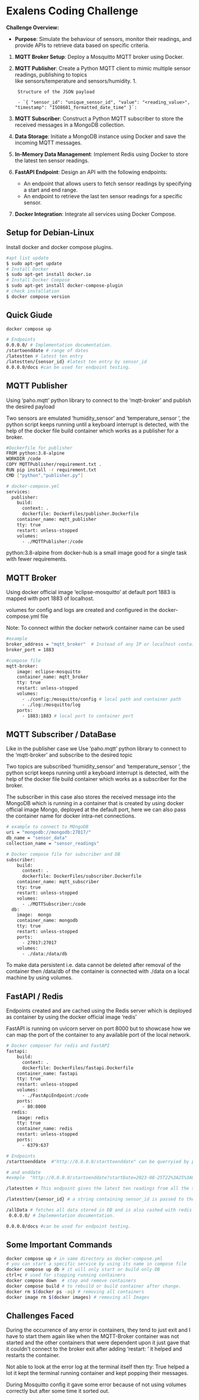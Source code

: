 # Exalens Coding Challenge

**Challenge Overview:**

- **Purpose**: Simulate the behaviour of sensors, monitor their readings, and provide APIs to retrieve data based on specific criteria.
1. **MQTT Broker Setup**: Deploy a Mosquitto MQTT broker using Docker.
2. **MQTT Publisher**: Create a Python MQTT client to mimic multiple sensor readings, publishing to topics like sensors/temperature and sensors/humidity.
    1. 
        
        Structure of the JSON payload
        
        - `{ "sensor_id": "unique_sensor_id", "value": "<reading_value>", "timestamp": "ISO8601_formatted_date_time" }`:
3. **MQTT Subscriber**: Construct a Python MQTT subscriber to store the received messages in a MongoDB collection.
4. **Data Storage**: Initiate a MongoDB instance using Docker and save the incoming MQTT messages.
5. **In-Memory Data Management**: Implement Redis using Docker to store the latest ten sensor readings.
6. **FastAPI Endpoint**: Design an API with the following endpoints:
    - An endpoint that allows users to fetch sensor readings by specifying a start and end range.
    - An endpoint to retrieve the last ten sensor readings for a specific sensor.
7. **Docker Integration**: Integrate all services using Docker Compose.

## Setup for Debian-Linux

Install docker and docker compose plugins.

```bash
#apt list update
$ sudo apt-get update
# Install Docker 
$ sudo apt-get install docker.io
# Install Docker Compose
$ sudo apt-get install docker-compose-plugin
# check installation
$ docker compose version

```

## Quick Giude

```bash
docker compose up

# Endpoints
0.0.0.0/ # Implementation documentation.
/startoenddate # range of dates
/latestten # latest ten entry
/latestten/{sensor_id} #latest ten entry by sensor_id
0.0.0.0/docs #can be used for endpoint testing.
```

## MQTT Publisher

Using ‘paho.mqtt’ python library to connect to the ‘mqtt-broker’ and publish the desired payload

Two sensors are emulated ‘humidity_sensor’ and ‘temperature_sensor ’, the python script keeps running until a keyboard interrupt is detected, with the help of the docker file build container which works as a publisher for a broker.

```bash
#Dockerfile for publisher
FROM python:3.8-alpine
WORKDIR /code
COPY MQTTPublisher/requirement.txt .
RUN pip install -r requirement.txt
CMD ["python","publisher.py"]
```

```bash
# docker-compose.yml
services:
  publisher:
    build:
      context: .
      dockerfile: DockerFiles/publisher.Dockerfile
    container_name: mqtt_publisher
    tty: true
    restart: unless-stopped
    volumes:
      - ./MQTTPublisher:/code
```

python:3.8-alpine from docker-hub is a small image good for a single task with fewer requirements.

## MQTT Broker

Using docker official image ‘eclipse-mosquitto’ at default port 1883 is mapped with port 1883 of localhost.

volumes for config and logs are created and configured in the docker-compose.yml file

Note: To connect within the docker network container name can be used 

```bash
#example 
broker_address = "mqtt_broker"  # Instead of any IP or localhost containr name is used.
broker_port = 1883
```

```bash
#compose file
mqtt-broker:
    image: eclipse-mosquitto
    container_name: mqtt_broker
    tty: true
    restart: unless-stopped
    volumes:
      - ./config:/mosquitto/config # local path and container path 
      - ./log:/mosquitto/log
    ports:
      - 1883:1883 # local port to container port
```

## MQTT Subscriber / DataBase

Like in the publisher case we Use ‘paho.mqtt’ python library to connect to the ‘mqtt-broker’ and subscribe to the desired topic

Two topics are subscribed ‘humidity_sensor’ and ‘temperature_sensor ’, the python script keeps running until a keyboard interrupt is detected, with the help of the docker file build container which works as a subscriber for the broker.

The subscriber in this case also stores the received message into the MongoDB which is running in a container that is created by using docker official image Mongo, deployed at the default port, here we can also pass the container name for docker intra-net connections.

```bash
# example to connect to MOngoDB
uri = "mongodb://mongodb:27017/"
db_name = "sensor_data"
collection_name = "sensor_readings"
```

```bash
# Docker compose file for subscriber and DB
subscriber:
    build:
      context: .
      dockerfile: DockerFiles/subscriber.Dockerfile
    container_name: mqtt_subscriber
    tty: true
    restart: unless-stopped
    volumes:
      - ./MQTTSubscriber:/code
  db:
    image:  mongo
    container_name: mongodb
    tty: true
    restart: unless-stopped 
    ports:
      - 27017:27017
    volumes:
      - ./data:/data/db
```

To make data persistent i.e. data cannot be deleted after removal of the container then /data/db of the container is connected with ./data on a local machine by using volumes. 

## FastAPI / Redis

Endpoints created and are cached using the Redis server which is deployed as container by using the docker official image  ‘redis’

FastAPI is running on uvicorn server on port 8000 but to showcase how we can map the port of the container to any available port of the local network.

 

```bash
# Docker composer for redis and FastAPI
fastapi:
    build:
      context: .
      dockerfile: DockerFiles/fastapi.Dockerfile
    container_name: fastapi
    tty: true
    restart: unless-stopped
    volumes:
      - ./FastApiEndpoint:/code
    ports:
      - 80:8000
  redis:
    image: redis
    tty: true
    container_name: redis
    restart: unless-stopped
    ports:
      - 6379:637
```

```bash
# Endpoints
/starttoenddate  #"http://0.0.0.0/starttoenddate" can be querryied by putting startdate

# and enddate 
#exmple  "http://0.0.0.0/startoenddate?startDate=2023-08-25T22%3A25%3A02.819517&endDate=2023-08-25T23%3A53%3A33.850691"

/latestten # This endpoint gives the latest ten readings from all the sensors, this endpoint is cached with Redis server, and the key expiry time is set to 10 sec.

/latestten/{sensor_id} # a string containing sensor_id is passed to the latest ten entries of a specific sensor, this endpoint is also cached with Redis.

/allData # fetches all data stored in DB and is also cashed with redis with an expiry of 30 sec.
 0.0.0.0/ # Implementation documentation.

0.0.0.0/docs #can be used for endpoint testing.
```

## Some Important Commands

```bash
docker compose up # in same directory as docker-compose.yml
# you can start a specific service by using its name in compose file
docker compose up db # it will only start or build only DB
ctrl+c # used for stopping running containers 
docker compose down  # stop and remove containers
docker compose build # to rebuild or build container after change.
docker rm $(docker ps -aq) # removing all containers
docker image rm $(docker images) # removing all Images

```

## Challenges Faced

During the occurrence of any error in containers, they tend to just exit and I have to start them again like when the MQTT-Broker container was not started and the other containers that were dependent upon it just gave that it couldn't connect to the broker exit after adding ‘restart: ’ it helped and restarts the container.

Not able to look at the error log at the terminal itself then tty: True helped a lot it kept the terminal running container and kept popping their messages.

During Mosquitto config it gave some error because of not using volumes correctly but after some time it sorted out.
